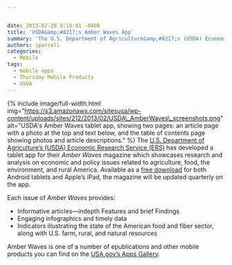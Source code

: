 ```yaml
---


date: 2013-02-28 9:10:41 -0400
title: 'USDA&amp;#8217;s Amber Waves App'
summary: 'The U.S. Department of Agriculture&amp;#8217;s (USDA) Economic Research Service (ERS) has developed a tablet app for their Amber Waves magazine which&nbsp;showcases research'
authors: jparcell
categories:
  - Mobile
tags:
  - mobile apps
  - Thursday Mobile Products
  - USDA
---
```


{% include image/full-width.html img="https://s3.amazonaws.com/sitesusa/wp-content/uploads/sites/212/2013/02/USDA\_AmberWaves\_screenshots.png" alt="USDA's Amber Waves tablet app, showing two pages: an article page with a photo at the top and text below, and the table of contents page showing photos and article descriptions." %}
The [U.S. Department of Agriculture&#8217;s (USDA) Economic Research Service (ERS)](http://www.ers.usda.gov/) has developed a tablet app for their _Amber Waves_ magazine which showcases research and analysis on economic and policy issues related to agriculture, food, the environment, and rural America. Available as a [free download](http://www.ers.usda.gov/amber-waves) for both Android tablets and Apple&#8217;s iPad, the magazine will be updated quarterly on the app.

Each issue of _Amber Waves_ provides:

  * Informative articles—indepth Features and brief Findings
  * Engaging infographics and timely data
  * Indicators illustrating the state of the American food and fiber sector, along with U.S. farm, rural, and natural resources

Amber Waves is one of a number of epublications and other mobile products you can find on the [USA.gov&#8217;s Apps Gallery](http://apps.usa.gov/).